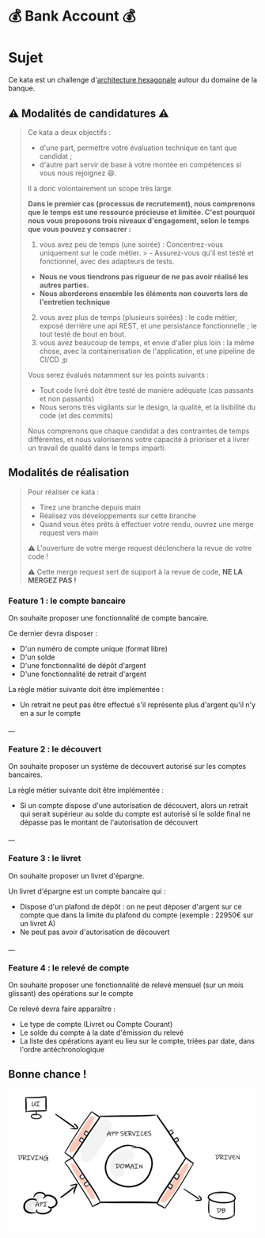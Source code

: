 # 💰 **Bank Account** 💰

# Sujet

Ce kata est un challenge d'[architecture hexagonale](https://fr.wikipedia.org/wiki/Architecture_hexagonale) autour du domaine de la banque.

## ⚠️ Modalités de candidatures ⚠️

> Ce kata a deux objectifs :
> - d'une part, permettre votre évaluation technique en tant que candidat ;
> - d'autre part servir de base à votre montée en compétences si vous nous rejoignez :smile:.
>
> Il a donc volontairement un scope très large.
>
> **Dans le premier cas (processus de recrutement), nous comprenons que le temps est une ressource précieuse et limitée.
> C'est pourquoi nous vous proposons trois niveaux d'engagement, selon le temps que vous pouvez y consacrer :**
>
> 1. vous avez peu de temps (une soirée) : Concentrez-vous uniquement sur le code métier.
     >   - Assurez-vous qu'il est testé et fonctionnel, avec des adapteurs de tests.
>   - **Nous ne vous tiendrons pas rigueur de ne pas avoir réalisé les autres parties.**
>   - **Nous aborderons ensemble les éléments non couverts lors de l'entretien technique**
> 2. vous avez plus de temps (plusieurs soirées) : le code métier, exposé derrière une api REST, et une persistance fonctionnelle ; le tout testé de bout en bout.
> 3. vous avez beaucoup de temps, et envie d'aller plus loin : la même chose, avec la containerisation de l'application, et une pipeline de CI/CD ;p
>
> Vous serez évalués notamment sur les points suivants :
>
> - Tout code livré doit être testé de manière adéquate (cas passants et non passants)
> - Nous serons très vigilants sur le design, la qualité, et la lisibilité du code (et des commits)
>
> Nous comprenons que chaque candidat a des contraintes de temps différentes, et nous valoriserons votre capacité à prioriser et à livrer un travail de qualité dans le temps imparti.
>

## Modalités de réalisation

> Pour réaliser ce kata :
> - Tirez une branche depuis main
> - Réalisez vos développements sur cette branche
> - Quand vous êtes prêts à effectuer votre rendu, ouvrez une merge request vers main
>
> ⚠️ L'ouverture de votre merge request déclenchera la revue de votre code !
>
>⚠️ Cette merge request sert de support à la revue de code, **NE LA MERGEZ PAS !**
>


### Feature 1 : le compte bancaire

On souhaite proposer une fonctionnalité de compte bancaire.

Ce dernier devra disposer :

- D'un numéro de compte unique (format libre)
- D'un solde
- D'une fonctionnalité de dépôt d'argent
- D'une fonctionnalité de retrait d'argent

La règle métier suivante doit être implémentée :

- Un retrait ne peut pas être effectué s'il représente plus d'argent qu'il n'y en a sur le compte

__

### Feature 2 : le découvert

On souhaite proposer un système de découvert autorisé sur les comptes bancaires.

La règle métier suivante doit être implémentée :

- Si un compte dispose d'une autorisation de découvert, alors un retrait qui serait supérieur au solde du compte est autorisé
  si le solde final ne dépasse pas le montant de l'autorisation de découvert

__

### Feature 3 : le livret

On souhaite proposer un livret d'épargne.

Un livret d'épargne est un compte bancaire qui :

- Dispose d'un plafond de dépôt : on ne peut déposer d'argent sur ce compte que dans la limite du plafond du compte (exemple : 22950€ sur un livret A)
- Ne peut pas avoir d'autorisation de découvert

__

### Feature 4 : le relevé de compte

On souhaite proposer une fonctionnalité de relevé mensuel (sur un mois glissant) des opérations sur le compte

Ce relevé devra faire apparaître :

- Le type de compte (Livret ou Compte Courant)
- Le solde du compte à la date d'émission du relevé
- La liste des opérations ayant eu lieu sur le compte, triées par date, dans l'ordre antéchronologique

## Bonne chance !


![archi-hexa](./assets/hexa-schema.png)


 






